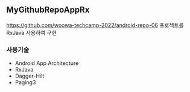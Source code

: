 ## MyGithubRepoAppRx

https://github.com/woowa-techcamp-2022/android-repo-06 프로젝트를 RxJava 사용하여 구현

### 사용기술
- Android App Architecture
- RxJava
- Dagger-Hilt
- Paging3
